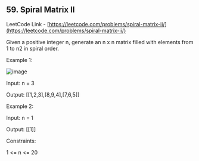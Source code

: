 ## 59. Spiral Matrix II

LeetCode Link - [https://leetcode.com/problems/spiral-matrix-ii/](https://leetcode.com/problems/spiral-matrix-ii/)

Given a positive integer n, generate an n x n matrix filled with elements from 1 to n2 in spiral order.

 

Example 1:

![image](https://user-images.githubusercontent.com/37321492/163770064-8c2cdc92-f8d0-4f69-868f-883e80cd25df.png)


Input: n = 3

Output: [[1,2,3],[8,9,4],[7,6,5]]

Example 2:

Input: n = 1

Output: [[1]]
 

Constraints:

1 <= n <= 20
